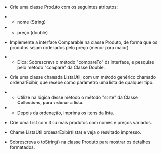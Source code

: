 - Crie uma classe Produto com os seguintes atributos:

- - nome (String)

- - preço (double)

- Implemente a interface Comparable<Produto> na classe Produto, de forma que os produtos sejam ordenados pelo preço (menor para maior).

- - Dica: Sobrescreva o método "compareTo" da interface, e pesquise pelo método "compare" da Classe Double.

- Crie uma classe chamada ListaUtil, com um método genérico chamado ordenarExibir, que recebe como parâmetro uma lista de qualquer tipo.

- - Utilize na lógica desse método o método "sorte" da Classe Collections, para ordenar a lista.

- - Depois da ordenação, imprima os itens da lista.

- Crie uma List<Produto> com 3 ou mais produtos com nomes e preços variados.

- Chame ListaUtil.ordenarExibir(lista) e veja o resultado impresso.

- Sobrescreva o toString() na classe Produto para mostrar os detalhes formatados.